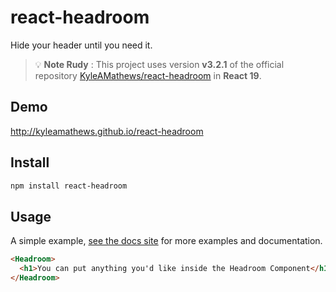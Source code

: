 # react-headroom
Hide your header until you need it.

>💡 **Note Rudy** : This project uses version **v3.2.1** of the official repository [KyleAMathews/react-headroom](https://github.com/KyleAMathews/react-headroom) in **React 19**.

## Demo

<http://kyleamathews.github.io/react-headroom>

## Install

``` bash
npm install react-headroom
```

## Usage
A simple example, [see the docs site](http://kyleamathews.github.io/react-headroom/)
for more examples and documentation.

```html
<Headroom>
  <h1>You can put anything you'd like inside the Headroom Component</h1>
</Headroom>
```
